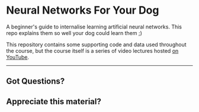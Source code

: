 # Neural Networks For Your Dog
A beginner's guide to internalise learning artificial neural networks. This repo explains them so well your dog could learn them ;)

This repository contains some supporting code and data used throughout the course, but the course itself is a series of video 
lectures hosted [on YouTube](https://www.youtube.com/playlist?list=PL9oKUrtC4VP5N3VtTTjhTfiHoFXmnrgPW). 


---

## Got Questions? 


## Appreciate this material?
